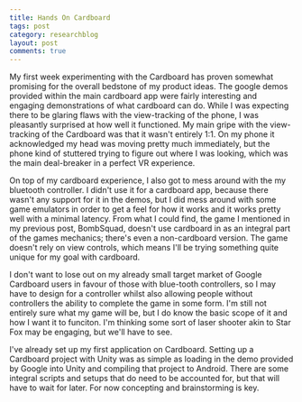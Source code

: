 ```yaml
---
title: Hands On Cardboard
tags: post
category: researchblog
layout: post
comments: true
---
```


<p>My first week experimenting with the Cardboard has proven somewhat promising for the overall bedstone of my product ideas. The google demos provided within the main cardboard app were fairly interesting and engaging demonstrations of what cardboard can do. While I was expecting there to be glaring flaws with the view-tracking of the phone, I was pleasantly surprised at how well it functioned. My main gripe with the view-tracking of the Cardboard was that it wasn't entirely 1:1. On my phone it acknowledged my head was moving pretty much immediately, but the phone kind of stuttered trying to figure out where I was looking, which was the main deal-breaker in a perfect VR experience.</p>

<p>On top of my cardboard experience, I also got to mess around with the my bluetooth controller. I didn't use it for a cardboard app, because there wasn't any support for it in the demos, but I did mess around with some game emulators in order to get a feel for how it works and it works pretty well with a minimal latency. From what I could find, the game I mentioned in my previous post, BombSquad, doesn't use cardboard in as an integral part of the games mechanics; there's even a non-cardboard version. The game doesn't rely on view controls, which means I'll be trying something quite unique for my goal with cardboard. 

<p>I don't want to lose out on my already small target market of Google Cardboard users in favour of those with blue-tooth controllers, so I may have to design for a controller whilst also allowing people without controllers the ability to complete the game in some form. I'm still not entirely sure what my game will be, but I do know the basic scope of it and how I want it to funciton. I'm thinking some sort of laser shooter akin to Star Fox may be engaging, but we'll have to see.</p>

<p>I've already set up my first application on Cardboard. Setting up a Cardboard project with Unity was as simple as loading in the demo provided by Google into Unity and compiling that project to Android. There are some integral scripts and setups that do need to be accounted for, but that will have to wait for later. For now concepting and brainstorming is key.</p>